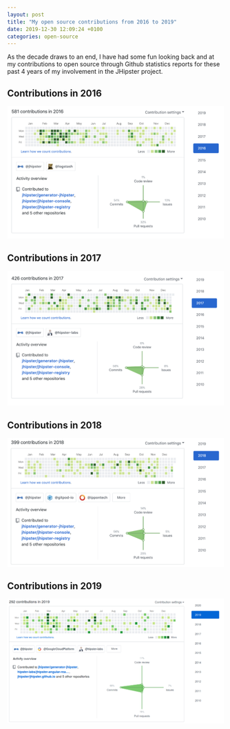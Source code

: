 ```yaml
---
layout: post
title: "My open source contributions from 2016 to 2019"
date: 2019-12-30 12:09:24 +0100
categories: open-source
---
```


As the decade draws to an end, I have had some fun looking back and at my contributions to open source through Github statistics reports for these past 4 years of my involvement in the JHipster project.


## Contributions in 2016

![My contributions to open source in 2016](/images/github-contributions/github-contributions-2016.png)

## Contributions in 2017

![My contributions to open source in 2017](/images/github-contributions/github-contributions-2017.png)

## Contributions in 2018

![My contributions to open source in 2018](/images/github-contributions/github-contributions-2018.png)


## Contributions in 2019

![My contributions to open source in 2019](/images/github-contributions/github-contributions-2019.png)